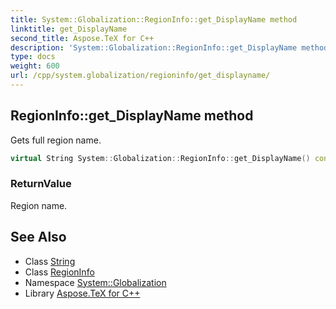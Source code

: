 ```yaml
---
title: System::Globalization::RegionInfo::get_DisplayName method
linktitle: get_DisplayName
second_title: Aspose.TeX for C++
description: 'System::Globalization::RegionInfo::get_DisplayName method. Gets full region name in C++.'
type: docs
weight: 600
url: /cpp/system.globalization/regioninfo/get_displayname/
---
```

## RegionInfo::get_DisplayName method


Gets full region name.

```cpp
virtual String System::Globalization::RegionInfo::get_DisplayName() const
```


### ReturnValue

Region name.

## See Also

* Class [String](../../../system/string/)
* Class [RegionInfo](../)
* Namespace [System::Globalization](../../)
* Library [Aspose.TeX for C++](../../../)
